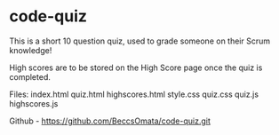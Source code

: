 # code-quiz

This is a short 10 question quiz, used to grade someone on their Scrum knowledge!

High scores are to be stored on the High Score page once the quiz is completed.

Files:
index.html
quiz.html
highscores.html
style.css
quiz.css
quiz.js
highscores.js

Github - https://github.com/BeccsOmata/code-quiz.git